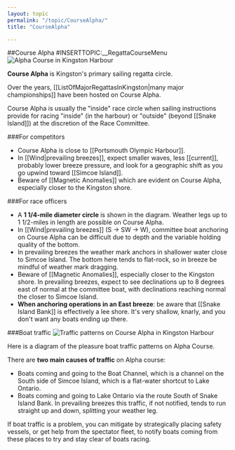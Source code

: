 ```yaml
---
layout: topic
permalink: "/topic/CourseAlpha/"
title: "CourseAlpha"

---
```


##Course Alpha
#INSERTTOPIC:__RegattaCourseMenu
<img src="http://K7Waterfront.org/Images/ChartCourseAlpha800.jpg" class="image1px floatright" alt="Alpha Course in Kingston Harbour">

<strong>Course Alpha</strong> is Kingston's primary sailing regatta circle.

Over the years, [[ListOfMajorRegattasInKingston|many major championships]] have been hosted on Course Alpha.

Course Alpha is usually the "inside" race circle when sailing instructions provide for racing "inside" (in the harbour) or "outside" (beyond [[Snake Island]]) at the discretion of the Race Committee.

###For competitors
<ul>
<li>Course Alpha is close to [[Portsmouth Olympic Harbour]].

<li>In [[Wind|prevailing breezes]], expect smaller waves, less [[current]], probably lower breeze pressure, and look for a geographic shift as you go upwind toward [[Simcoe Island]].

<li>Beware of [[Magnetic Anomalies]] which are evident on Course Alpha, especially closer to the Kingston shore.
</ul>

###For race officers
<ul>
<li>A <strong>1 1/4-mile diameter circle</strong> is shown in the diagram.  Weather legs up to 1 1/2-miles in length are possible on Course Alpha.

<li>In [[Wind|prevailing breezes]] (S -> SW -> W), committee boat anchoring on Course Alpha can be difficult due to depth and the variable holding quality of the bottom.

<li>In prevailing breezes the weather mark anchors in shallower water close to Simcoe Island.  The bottom here tends to flat-rock, so in breeze be mindful of weather mark dragging.

<li>Beware of [[Magnetic Anomalies]], especially closer to the Kingston shore.  In prevailing breezes, expect to see declinations up to 8 degrees east of normal at the committee boat, with declinations reaching normal the closer to Simcoe Island.

<li><strong>When anchoring operations in an East breeze</strong>: be aware that [[Snake Island Bank]] is effectively a lee shore.  It's very shallow, knarly, and you don't want any boats ending up there.
</ul>

###Boat traffic
<img src="http://K7Waterfront.org/Images/ChartCourseAlphaTraffic.jpg" alt="Traffic patterns on Course Alpha in Kingston Harbour" class="image1px floatright">

Here is a diagram of the pleasure boat traffic patterns on Alpha Course.


There are **two main causes of traffic** on Alpha course:

<ul>
<li> Boats coming and going to the Boat Channel, which is a channel on the South side of Simcoe Island, which is a flat-water shortcut to Lake Ontario.
<li> Boats coming and going to Lake Ontario via the route South of Snake Island Bank.  In prevailing breezes this traffic, if not notified, tends to run straight up and down, splitting your weather leg.
</ul>

If boat traffic is a problem, you can mitigate by strategically placing safety vessels, or get help from the spectator fleet, to notify boats coming from these places to try and stay clear of boats racing.


